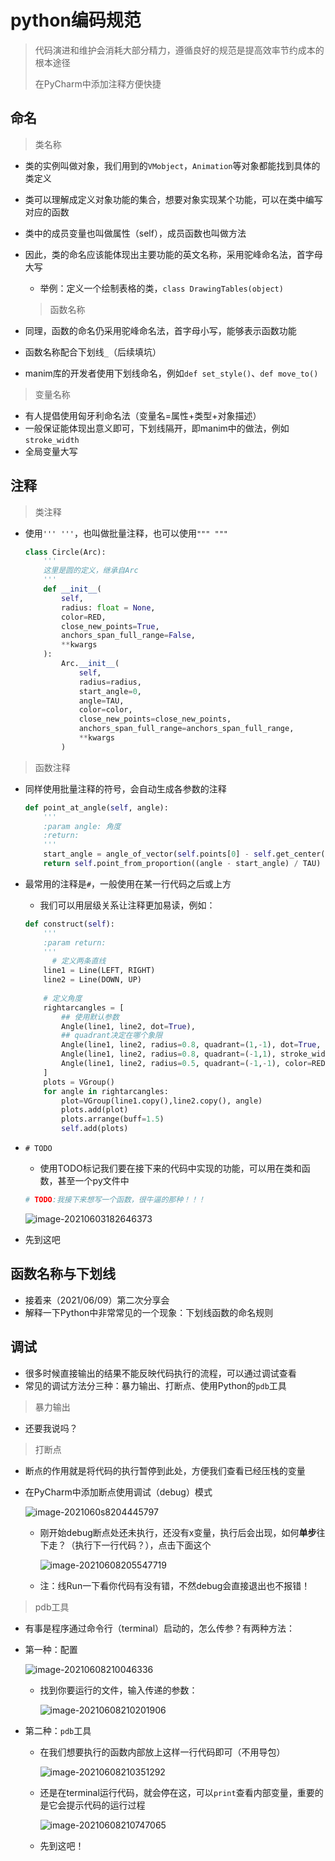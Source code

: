 # python编码规范

> 代码演进和维护会消耗大部分精力，遵循良好的规范是提高效率节约成本的根本途径
>
> 在PyCharm中添加注释方便快捷

## 命名

> 类名称

- 类的实例叫做对象，我们用到的`VMobject`，`Animation`等对象都能找到具体的类定义

- 类可以理解成定义对象功能的集合，想要对象实现某个功能，可以在类中编写对应的函数

- 类中的成员变量也叫做属性（self），成员函数也叫做方法

- 因此，类的命名应该能体现出主要功能的英文名称，采用驼峰命名法，首字母大写

  - 举例：定义一个绘制表格的类，`class DrawingTables(object)`

  > 函数名称

- 同理，函数的命名仍采用驼峰命名法，首字母小写，能够表示函数功能

- 函数名称配合下划线`_`（后续填坑）

- manim库的开发者使用下划线命名，例如`def set_style()`、`def move_to()`

> 变量名称

- 有人提倡使用匈牙利命名法（变量名=属性+类型+对象描述）
- 一般保证能体现出意义即可，下划线隔开，即manim中的做法，例如`stroke_width`
- 全局变量大写

## 注释

> 类注释

- 使用`''' '''`，也叫做批量注释，也可以使用`""" """`

  ```python
  class Circle(Arc):
      '''
      这里是圆的定义，继承自Arc
      '''
      def __init__(
          self,
          radius: float = None,
          color=RED,
          close_new_points=True,
          anchors_span_full_range=False,
          **kwargs
      ):
          Arc.__init__(
              self,
              radius=radius,
              start_angle=0,
              angle=TAU,
              color=color,
              close_new_points=close_new_points,
              anchors_span_full_range=anchors_span_full_range,
              **kwargs
          )
  ```

> 函数注释

- 同样使用批量注释的符号，会自动生成各参数的注释

  ```python
  def point_at_angle(self, angle):
      '''
      :param angle: 角度
      :return: 
      '''
      start_angle = angle_of_vector(self.points[0] - self.get_center())
      return self.point_from_proportion((angle - start_angle) / TAU)
  ```

- 最常用的注释是`#`，一般使用在某一行代码之后或上方

  - 我们可以用层级关系让注释更加易读，例如：

  ```python
  def construct(self):
      '''
      :param return:
      '''
     	# 定义两条直线
      line1 = Line(LEFT, RIGHT)
      line2 = Line(DOWN, UP)
      
      # 定义角度
      rightarcangles = [
          ## 使用默认参数
          Angle(line1, line2, dot=True),
          ## quadrant决定在哪个象限
          Angle(line1, line2, radius=0.8, quadrant=(1,-1), dot=True, other_angle=True, elbow=True),
          Angle(line1, line2, radius=0.8, quadrant=(-1,1), stroke_width=8, dot=True, dot_color=YELLOW, dot_radius=0.04, other_angle=True),
          Angle(line1, line2, radius=0.5, quadrant=(-1,-1), color=RED, dot=True, dot_color=GREEN, dot_radius=0.08),
      ]
      plots = VGroup()
      for angle in rightarcangles:
          plot=VGroup(line1.copy(),line2.copy(), angle)
          plots.add(plot)
          plots.arrange(buff=1.5)
          self.add(plots)
  ```

- `# TODO`

  - 使用TODO标记我们要在接下来的代码中实现的功能，可以用在类和函数，甚至一个py文件中

  ```python
  # TODO:我接下来想写一个函数，很牛逼的那种！！！
  ```

  ![image-20210603182646373](./imgs/rule1.png)

- 先到这吧

## 函数名称与下划线

- 接着来（2021/06/09）第二次分享会
- 解释一下Python中非常常见的一个现象：下划线函数的命名规则



## 调试

- 很多时候直接输出的结果不能反映代码执行的流程，可以通过调试查看
- 常见的调试方法分三种：暴力输出、打断点、使用Python的`pdb`工具

> 暴力输出

- 还要我说吗？

> 打断点

- 断点的作用就是将代码的执行暂停到此处，方便我们查看已经压栈的变量

- 在PyCharm中添加断点使用调试（debug）模式

  ![image-2021060s8204445797](./imgs/arc5.png)

  - 刚开始debug断点处还未执行，还没有x变量，执行后会出现，如何**单步**往下走？（执行下一行代码？），点击下面这个

    ![image-20210608205547719](./imgs/debug2.png)

  - 注：线Run一下看你代码有没有错，不然debug会直接退出也不报错！

> pdb工具

- 有事是程序通过命令行（terminal）启动的，怎么传参？有两种方法：

- 第一种：配置

  ![image-20210608210046336](./imgs/debug3.png)

  - 找到你要运行的文件，输入传递的参数：

    ![image-20210608210201906](./imgs/debug4.png)

- 第二种：`pdb`工具

  - 在我们想要执行的函数内部放上这样一行代码即可（不用导包）

    ![image-20210608210351292](./imgs/debug5.png)

  - 还是在terminal运行代码，就会停在这，可以`print`查看内部变量，重要的是它会提示代码的运行过程

    ![image-20210608210747065](./imgs/debug6.png)

  - 先到这吧！

